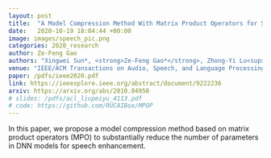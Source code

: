 ```yaml
---
layout: post
title:  "A Model Compression Method With Matrix Product Operators for Speech Enhancement"
date:   2020-10-19 18:04:44 +00:00
image: images/speech_pic.png
categories: 2020_research
author: Ze-Feng Gao
authors: "Xingwei Sun*, <strong>Ze-Feng Gao*</strong>, Zhong-Yi Lu<sup>#</sup>, Junfeng Li<sup>#</sup>, Yonghong Yan"
venue: "IEEE/ACM Transactions on Audio, Speech, and Language Processing 28, 2837-2847"
paper: /pdfs/ieee2020.pdf
link: https://ieeexplore.ieee.org/abstract/document/9222236
arxiv: https://arxiv.org/abs/2010.04950
# slides: /pdfs/acl_liupeiyu_4113.pdf
# code: https://github.com/RUCAIBox/MPOP
---
```

In this paper, we propose a model compression method based on matrix product operators (MPO) to substantially reduce the number of parameters in DNN models for speech enhancement.